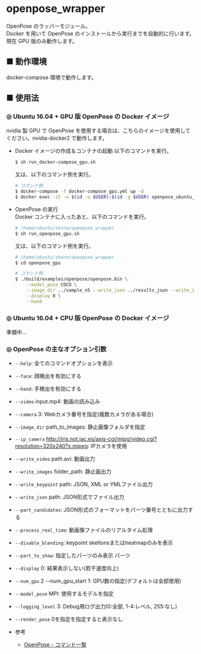 # openpose_wrapper
OpenPose のラッパーモジュール。<br>
Docker を用いて OpenPose のインストールから実行までを自動的に行います。<br>
現在 GPU 版のみ動作します。

<!--
GPU 版 OpenPose と CPU 版 OpenPose の両方に対応しています。<br>
-->

## ■ 動作環境
docker-compose 環境で動作します。

## ■ 使用法

### ◎ Ubuntu 16.04 + GPU 版 OpenPose の Docker イメージ
nvidia 製 GPU で OpenPose を使用する場合は、こちらのイメージを使用してください。nvidia-docker2 で動作します。

- Docker イメージの作成＆コンテナの起動
    以下のコマンドを実行。
    ```sh
    $ sh run_docker-compose_gpu.sh
    ```

    又は、以下のコマンド例を実行。
    ```sh
    # コマンド例
    $ docker-compose -f docker-compose_gpu.yml up -d
    $ docker exec -it -u $(id -u $USER):$(id -g $USER) openpose_ubuntu_gpu_container bash
    ```

- OpenPose の実行<br>
    Docker コンテナに入ったあと、以下のコマンドを実行。
    ```sh
    # /home/ubuntu/share/openpose_wrapper
    $ sh run_openpose_gpu.sh
    ```

    又は、以下のコマンド例を実行。
    ```sh
    # /home/ubuntu/share/openpose_wrapper
    $ cd openpose_gpu

    # コマンド例
    $ ./build/examples/openpose/openpose.bin \
        --model_pose COCO \
        --image_dir ../sample_n5 --write_json ../results_json --write_images ../results_image \
        --display 0 \
        --hand
    ```

### ◎ Ubuntu 16.04 + CPU 版 OpenPose の Docker イメージ
準備中...

<!--
CPU で OpenPose を使用する場合は、こちらのイメージを使用してください。<br>

- Docker イメージの作成＆コンテナの起動（docker-compose を用いる場合）
    ```sh
    $ docker-compose -f docker-compose_cpu.yml up -d
    $ docker exec -it -u $(id -u $USER):$(id -g $USER) openpose_ubuntu_cpu_container bash
    ```
-->

### ◎ OpenPose の主なオプション引数

- `--help`: 全てのコマンドオプションを表示
- `--face`: 顔検出を有効にする
- `--hand`: 手検出を有効にする
- `--video` input.mp4: 動画の読み込み
- `--camera` 3: Webカメラ番号を指定(複数カメラがある場合)
- `--image_dir` path_to_images\: 静止画像フォルダを指定
- `--ip_camera` http://iris.not.iac.es/axis-cgi/mjpg/video.cgi?resolution=320x240?x.mjpeg: IPカメラを使用
- `--write_video` path.avi: 動画出力
- `--write_images` folder_path: 静止画出力
- `--write_keypoint` path\: JSON, XML or YMLファイル出力
- `--write_json` path\: JSON形式でファイル出力
- `--part_candidates`: JSON形式のフォーマットをパーツ番号とともに出力する
- `--process_real_time`: 動画像ファイルのリアルタイム処理
- `--disable_blending`: keypoint skeltonsまたはheatmapのみを表示
- `--part_to_show`: 指定したパーツのみ表示 パーツ
- `--display` 0: 結果表示しない(若干速度向上)
- `--num_gpu` 2 --num_gpu_start 1: GPU数の指定(デフォルトは全部使用)
- `--model_pose` MPI: 使用するモデルを指定
- `--logging_level` 3: Debug用ログ出力(0:全部, 1-4:レベル, 255:なし)
- `--render_pose` 0を指定を指定すると表示なし

- 参考
    - [OpenPose - コマンド一覧](https://qiita.com/wada-n/items/e9e6653effc1e3d0c566)

